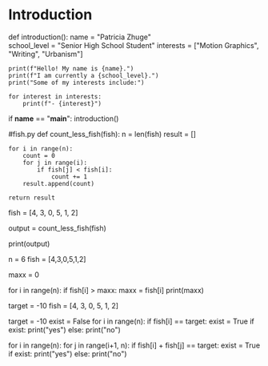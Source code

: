 # Introduction
def introduction():
    name = "Patricia Zhuge"  
    school_level = "Senior High School Student"
    interests = ["Motion Graphics", "Writing", "Urbanism"]  
    
    print(f"Hello! My name is {name}.")
    print(f"I am currently a {school_level}.")
    print("Some of my interests include:")
    
    for interest in interests:
        print(f"- {interest}")

if __name__ == "__main__":
    introduction()

#fish.py
def count_less_fish(fish):
    n = len(fish)
    result = []

    for i in range(n):
        count = 0
        for j in range(i):
            if fish[j] < fish[i]:
                count += 1
        result.append(count)

    return result


fish = [4, 3, 0, 5, 1, 2]

output = count_less_fish(fish)

print(output)

n = 6
fish = [4,3,0,5,1,2]

maxx = 0

for i in range(n):
    if fish[i] > maxx:
        maxx = fish[i]
print(maxx)


target = -10
fish = [4, 3, 0, 5, 1, 2]

target = -10
exist = False
for i in range(n):
    if fish[i] == target:
        exist = True
if exist:
    print("yes")
else:
    print("no")

for i in range(n):
    for j in range(i+1, n):
        if fish[i] + fish[j] == target:
            exist = True
if exist:
    print("yes")
else: print("no")